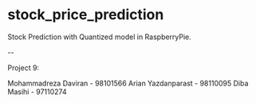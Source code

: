 # stock_price_prediction

Stock Prediction with Quantized model in RaspberryPie.

--

Project 9:

Mohammadreza Daviran - 98101566
Arian Yazdanparast - 98110095
Diba Masihi - 97110274


